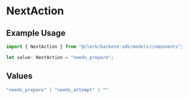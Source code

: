 # NextAction

## Example Usage

```typescript
import { NextAction } from "@clerk/backend-sdk/models/components";

let value: NextAction = "needs_prepare";
```

## Values

```typescript
"needs_prepare" | "needs_attempt" | ""
```
